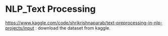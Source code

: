 # NLP_Text Processing

https://www.kaggle.com/code/shrikrishnaparab/text-preprocessing-in-nlp-projects/input : download the dataset from kaggle.
